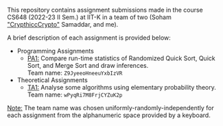 This repository contains assignment submissions made in the course CS648 (2022-23 II Sem.) at IIT-K in a team of two (Soham ["CrypthiccCrypto"](https://github.com/CrypthiccCrypto) Samaddar, and me). <br>

A brief description of each assignment is provided below:

+ Programming Assignments
  + [<u>PA1:</u>](./Programming%20Assignments/A1/) Compare run-time statistics of Randomized Quick Sort, Quick Sort, and Merge Sort and draw inferences. <br> Team name: `Z9JyeeoHneeuYxbIzVR`
+ Theoretical Assignments
  + [<u>TA1:</u>](./Theoretical%20Assignments/A1/) Analyse some algorithms using elementary probability theory. <br> Team name: `wPyqRi7M8FrjCYZuK2p`

<u>Note:</u> The team name was chosen uniformly-randomly-independently for each assignment from the alphanumeric space provided by a keyboard.
